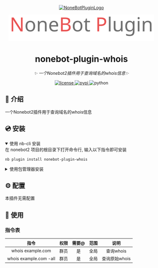 
<div align="center">

<a href="https://v2.nonebot.dev/store">
  <img src="https://raw.githubusercontent.com/A-kirami/nonebot-plugin-template/resources/nbp_logo.png" width="180" height="180" alt="NoneBotPluginLogo">
</a>

<p>
  <img src="https://raw.githubusercontent.com/lgc-NB2Dev/readme/main/template/plugin.svg" alt="NoneBotPluginText">
</p>

# nonebot-plugin-whois

_✨ 一个Nonebot2插件用于查询域名的whois信息✨_


<a href="./LICENSE">
    <img src="https://img.shields.io/github/license/owner/nonebot-plugin-whois.svg" alt="license">
</a>
<a href="https://pypi.python.org/pypi/nonebot-plugin-whois">
    <img src="https://img.shields.io/pypi/v/nonebot-plugin-whois.svg" alt="pypi">
</a>
<img src="https://img.shields.io/badge/python-3.9+-blue.svg" alt="python">

</div>



</details>

## 📖 介绍

一个Nonebot2插件用于查询域名的whois信息

## 💿 安装

<details open>
<summary>使用 nb-cli 安装</summary>
在 nonebot2 项目的根目录下打开命令行, 输入以下指令即可安装

    nb plugin install nonebot-plugin-whois

</details>

<details>
<summary>使用包管理器安装</summary>
在 nonebot2 项目的插件目录下, 打开命令行, 根据你使用的包管理器, 输入相应的安装命令

<details>
<summary>pip</summary>

    pip install nonebot-plugin-whois
</details>
<details>
<summary>pdm</summary>

    pdm add nonebot-plugin-whois
</details>
<details>
<summary>poetry</summary>

    poetry add nonebot-plugin-whois
</details>
<details>
<summary>conda</summary>

    conda install nonebot-plugin-whois
</details>

打开 nonebot2 项目根目录下的 `pyproject.toml` 文件, 在 `[tool.nonebot]` 部分追加写入

    plugins = ["nonebot_plugin_whois"]

</details>

## ⚙️ 配置

本插件无需配置


## 🎉 使用
### 指令表
| 指令 | 权限 | 需要@ | 范围 | 说明 |
|:-----:|:----:|:----:|:----:|:----:|
| whois example.com | 群员 | 是 | 全局 | 查询whois |
| whois example.com -all | 群员 | 是 | 全局 | 查询原始whois |
